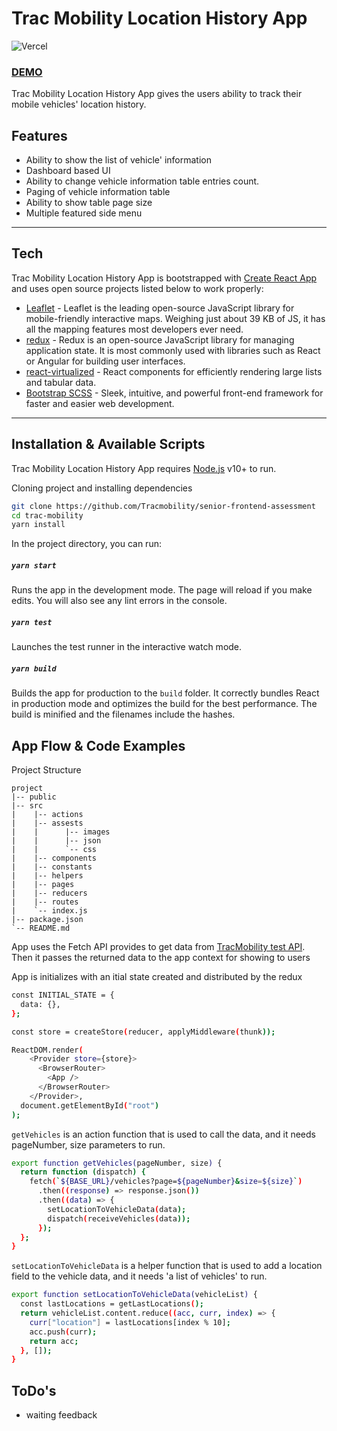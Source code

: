 # Trac Mobility Location History App

![Vercel]()
### [DEMO]()
Trac Mobility Location History App gives the users ability to track their mobile vehicles' location history.

## Features

- Ability to show the list of vehicle' information
- Dashboard based UI
- Ability to change vehicle information table entries count. 
- Paging of vehicle information table
- Ability to show table page size
- Multiple featured side menu

---
## Tech

Trac Mobility Location History App is bootstrapped with [Create React App](https://github.com/facebook/create-react-app) and uses open source projects listed below to work properly:

- [Leaflet](https://leafletjs.com) - Leaflet is the leading open-source JavaScript library for mobile-friendly interactive maps. Weighing just about 39 KB of JS, it has all the mapping features most developers ever need.
- [redux](https://redux.js.org/) - Redux is an open-source JavaScript library for managing application state. It is most commonly used with libraries such as React or Angular for building user interfaces.
- [react-virtualized](https://bvaughn.github.io/react-virtualized) - React components for efficiently rendering large lists and tabular data.
- [Bootstrap SCSS](https://www.npmjs.com/package/bootstrap-scss) - Sleek, intuitive, and powerful front-end framework for faster and easier web development.

---
## Installation & Available Scripts

Trac Mobility Location History App requires [Node.js](https://nodejs.org/) v10+ to run.

Cloning project and installing dependencies

```sh
git clone https://github.com/Tracmobility/senior-frontend-assessment
cd trac-mobility
yarn install
```

In the project directory, you can run:

##### `yarn start`
Runs the app in the development mode. The page will reload if you make edits.
You will also see any lint errors in the console.

##### `yarn test`
Launches the test runner in the interactive watch mode. 

##### `yarn build`
Builds the app for production to the `build` folder. It correctly bundles React in production mode and optimizes the build for the best performance.
The build is minified and the filenames include the hashes.

## App Flow & Code Examples

Project Structure
```
project
|-- public
|-- src
|    |-- actions
|    |-- assests
|    |      |-- images
|    |      |-- json
|    |      `-- css
|    |-- components
|    |-- constants
|    |-- helpers
|    |-- pages
|    |-- reducers
|    |-- routes
|    `-- index.js
|-- package.json
`-- README.md
```

App uses the Fetch API provides to get data from [TracMobility test API](http://console-api.tracmobility.com/test/vehicles?page=0&size=10). Then it passes the returned data to the app context for showing to users

App is initializes with an itial state created and distributed by the redux

```sh
const INITIAL_STATE = {
  data: {},
};

const store = createStore(reducer, applyMiddleware(thunk));

ReactDOM.render(
    <Provider store={store}>
      <BrowserRouter>
        <App />
      </BrowserRouter>
    </Provider>,
  document.getElementById("root")
);
```

`getVehicles` is an action function that is used to call the data, and it needs pageNumber, size parameters to run.

```sh
export function getVehicles(pageNumber, size) {
  return function (dispatch) {
    fetch(`${BASE_URL}/vehicles?page=${pageNumber}&size=${size}`)
      .then((response) => response.json())
      .then((data) => {
        setLocationToVehicleData(data);
        dispatch(receiveVehicles(data));
      });
  };
}
```

`setLocationToVehicleData` is a helper function that is used to add a location field to the vehicle data, and it needs 'a list of vehicles' to run.

```sh
export function setLocationToVehicleData(vehicleList) {
  const lastLocations = getLastLocations();
  return vehicleList.content.reduce((acc, curr, index) => {
    curr["location"] = lastLocations[index % 10];
    acc.push(curr);
    return acc;
  }, []);
}
```

## ToDo's

- waiting feedback